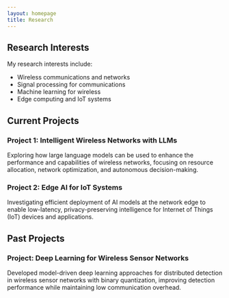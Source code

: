 ```yaml
---
layout: homepage
title: Research
---
```


## Research Interests

My research interests include:

- Wireless communications and networks
- Signal processing for communications
- Machine learning for wireless
- Edge computing and IoT systems

## Current Projects

### Project 1: Intelligent Wireless Networks with LLMs

Exploring how large language models can be used to enhance the performance and capabilities of wireless networks, focusing on resource allocation, network optimization, and autonomous decision-making.

### Project 2: Edge AI for IoT Systems

Investigating efficient deployment of AI models at the network edge to enable low-latency, privacy-preserving intelligence for Internet of Things (IoT) devices and applications.

## Past Projects

### Project: Deep Learning for Wireless Sensor Networks

Developed model-driven deep learning approaches for distributed detection in wireless sensor networks with binary quantization, improving detection performance while maintaining low communication overhead. 
